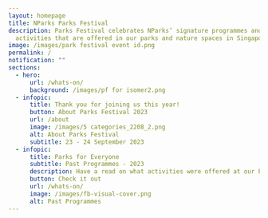 ```yaml
---
layout: homepage
title: NParks Parks Festival
description: Parks Festival celebrates NParks’ signature programmes and
  activities that are offered in our parks and nature spaces in Singapore.
image: /images/park festival event id.png
permalink: /
notification: ""
sections:
  - hero:
      url: /whats-on/
      background: /images/pf for isomer2.png
  - infopic:
      title: Thank you for joining us this year!
      button: About Parks Festival 2023
      url: /about
      image: /images/5 categories_2208_2.png
      alt: About Parks Festival
      subtitle: 23 - 24 September 2023
  - infopic:
      title: Parks for Everyone
      subtitle: Past Programmes - 2023
      description: Have a read on what activities were offered at our Parks Festival in 2023
      button: Check it out
      url: /whats-on/
      image: /images/fb-visual-cover.png
      alt: Past Programmes
---
```

